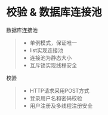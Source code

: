 
校验 & 数据库连接池
===============
数据库连接池
> * 单例模式，保证唯一
> * list实现连接池
> * 连接池为静态大小
> * 互斥锁实现线程安全

校验  
> * HTTP请求采用POST方式
> * 登录用户名和密码校验
> * 用户注册及多线程注册安全 